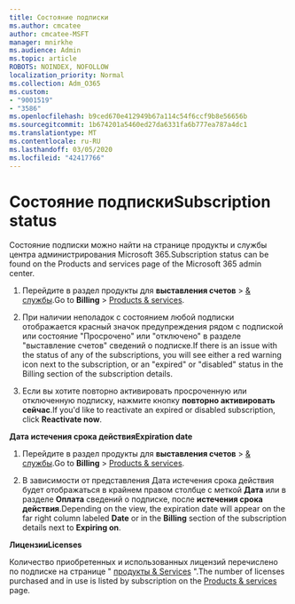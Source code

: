 ```yaml
---
title: Состояние подписки
ms.author: cmcatee
author: cmcatee-MSFT
manager: mnirkhe
ms.audience: Admin
ms.topic: article
ROBOTS: NOINDEX, NOFOLLOW
localization_priority: Normal
ms.collection: Adm_O365
ms.custom:
- "9001519"
- "3586"
ms.openlocfilehash: b9ced670e412949b67a114c54f6ccf9b8e56656b
ms.sourcegitcommit: 1b674201a5460ed27da6331fa6b777ea787a4dc1
ms.translationtype: MT
ms.contentlocale: ru-RU
ms.lasthandoff: 03/05/2020
ms.locfileid: "42417766"
---
```

# <a name="subscription-status"></a><span data-ttu-id="0e7ac-102">Состояние подписки</span><span class="sxs-lookup"><span data-stu-id="0e7ac-102">Subscription status</span></span>

<span data-ttu-id="0e7ac-103">Состояние подписки можно найти на странице продукты и службы центра администрирования Microsoft 365.</span><span class="sxs-lookup"><span data-stu-id="0e7ac-103">Subscription status can be found on the Products and services page of the Microsoft 365 admin center.</span></span>

1. <span data-ttu-id="0e7ac-104">Перейдите в раздел продукты для **выставления счетов** > [& службы](https://go.microsoft.com/fwlink/p/?linkid=842054).</span><span class="sxs-lookup"><span data-stu-id="0e7ac-104">Go to **Billing** > [Products & services](https://go.microsoft.com/fwlink/p/?linkid=842054).</span></span>

2. <span data-ttu-id="0e7ac-105">При наличии неполадок с состоянием любой подписки отображается красный значок предупреждения рядом с подпиской или состояние "Просрочено" или "отключено" в разделе "выставление счетов" сведений о подписке.</span><span class="sxs-lookup"><span data-stu-id="0e7ac-105">If there is an issue with the status of any of the subscriptions, you will see either a red warning icon next to the subscription, or an "expired" or "disabled" status in the Billing section of the subscription details.</span></span>

3. <span data-ttu-id="0e7ac-106">Если вы хотите повторно активировать просроченную или отключенную подписку, нажмите кнопку **повторно активировать сейчас**.</span><span class="sxs-lookup"><span data-stu-id="0e7ac-106">If you'd like to reactivate an expired or disabled subscription, click **Reactivate now**.</span></span>

<span data-ttu-id="0e7ac-107">**Дата истечения срока действия**</span><span class="sxs-lookup"><span data-stu-id="0e7ac-107">**Expiration date**</span></span>

1. <span data-ttu-id="0e7ac-108">Перейдите в раздел продукты для **выставления счетов** > [& службы](https://go.microsoft.com/fwlink/p/?linkid=842054).</span><span class="sxs-lookup"><span data-stu-id="0e7ac-108">Go to **Billing** > [Products & services](https://go.microsoft.com/fwlink/p/?linkid=842054).</span></span>

2. <span data-ttu-id="0e7ac-109">В зависимости от представления Дата истечения срока действия будет отображаться в крайнем правом столбце с меткой **Дата** или в разделе **Оплата** сведений о подписке, после **истечения срока действия**.</span><span class="sxs-lookup"><span data-stu-id="0e7ac-109">Depending on the view, the expiration date will appear on the far right column labeled **Date** or in the **Billing** section of the subscription details next to **Expiring on**.</span></span>

<span data-ttu-id="0e7ac-110">**Лицензии**</span><span class="sxs-lookup"><span data-stu-id="0e7ac-110">**Licenses**</span></span>

<span data-ttu-id="0e7ac-111">Количество приобретенных и использованных лицензий перечислено по подписке на странице " [продукты & Services](https://go.microsoft.com/fwlink/p/?linkid=842054) ".</span><span class="sxs-lookup"><span data-stu-id="0e7ac-111">The number of licenses purchased and in use is listed by subscription on the [Products & services](https://go.microsoft.com/fwlink/p/?linkid=842054) page.</span></span>

